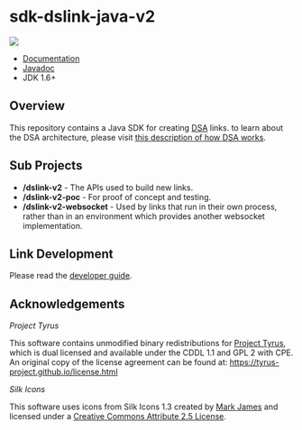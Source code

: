 # sdk-dslink-java-v2
[![](https://jitpack.io/v/iot-dsa-v2/sdk-dslink-java-v2.svg)](https://jitpack.io/#iot-dsa-v2/sdk-dslink-java-v2)

* [Documentation](https://github.com/iot-dsa-v2/sdk-dslink-java-v2/wiki)
* [Javadoc](https://jitpack.io/com/github/iot-dsa-v2/sdk-dslink-java-v2/dslink-v2/master-SNAPSHOT/javadoc/)
* JDK 1.6+


## Overview

This repository contains a Java SDK for creating [DSA](http://iot-dsa.org) links. to learn about 
the DSA architecture, please visit 
[this description of how DSA works](http://iot-dsa.org/get-started/how-dsa-works).

## Sub Projects

  - **/dslink-v2** - The APIs used to build new links.
  - **/dslink-v2-poc** - For proof of concept and testing.
  - **/dslink-v2-websocket** - Used by links that run in their own process, rather
    than in an environment which provides another websocket implementation.
    
## Link Development

Please read the [developer guide](https://github.com/iot-dsa-v2/sdk-dslink-java-v2/wiki/DSLink-Development-Guide).

## Acknowledgements

_Project Tyrus_

This software contains unmodified binary redistributions for 
[Project Tyrus](https://tyrus-project.github.io/), which is dual licensed 
and available under the CDDL 1.1 and GPL 2 with CPE.  An original copy of the license 
agreement can be found at: https://tyrus-project.github.io/license.html

_Silk Icons_

This software uses icons from Silk Icons 1.3 created by 
[Mark James](http://www.famfamfam.com/lab/icons/silk/) and licensed 
under a [Creative Commons Attribute 2.5 License](http://creativecommons.org/licenses/by/2.5/).
